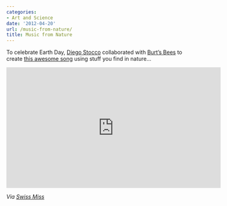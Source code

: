 ```yaml
---
categories:
- Art and Science
date: '2012-04-20'
url: /music-from-nature/
title: Music from Nature
---
```


To celebrate Earth Day, <a href="http://diegostocco.com/">Diego Stocco</a> collaborated with <a href="http://www.burtsbees.com/">Burt’s Bees</a> to create <a href="https://www.youtube.com/watch?v=4yEimDuL2t8">this awesome song</a> using stuff you find in nature...

<div class="fluid-vids"><iframe class="alignc" width="560" height="315" src="https://www.youtube.com/embed/4yEimDuL2t8?rel=0" frameborder="0" allowfullscreen></iframe></div>

<em>Via <a href="http://www.swiss-miss.com/2012/04/music-from-nature.html">Swiss Miss</a></em>